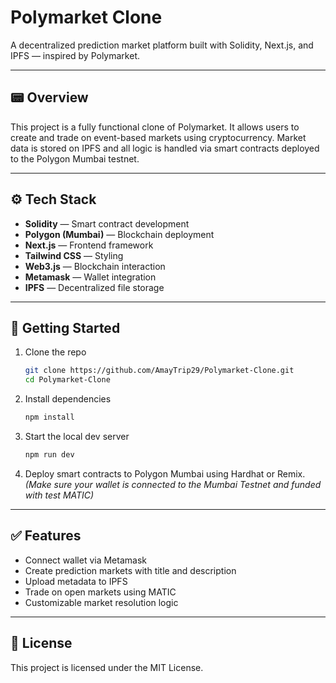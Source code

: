 # Polymarket Clone

A decentralized prediction market platform built with Solidity, Next.js, and IPFS — inspired by Polymarket.

---

## 📟 Overview

This project is a fully functional clone of Polymarket. It allows users to create and trade on event-based markets using cryptocurrency. Market data is stored on IPFS and all logic is handled via smart contracts deployed to the Polygon Mumbai testnet.

---

## ⚙️ Tech Stack

* **Solidity** — Smart contract development
* **Polygon (Mumbai)** — Blockchain deployment
* **Next.js** — Frontend framework
* **Tailwind CSS** — Styling
* **Web3.js** — Blockchain interaction
* **Metamask** — Wallet integration
* **IPFS** — Decentralized file storage

---

## 🚀 Getting Started

1. Clone the repo

   ```bash
   git clone https://github.com/AmayTrip29/Polymarket-Clone.git
   cd Polymarket-Clone
   ```

2. Install dependencies

   ```bash
   npm install
   ```

3. Start the local dev server

   ```bash
   npm run dev
   ```

4. Deploy smart contracts to Polygon Mumbai using Hardhat or Remix.
   *(Make sure your wallet is connected to the Mumbai Testnet and funded with test MATIC)*

---

## ✅ Features

* Connect wallet via Metamask
* Create prediction markets with title and description
* Upload metadata to IPFS
* Trade on open markets using MATIC
* Customizable market resolution logic

---

## 📝 License

This project is licensed under the MIT License.